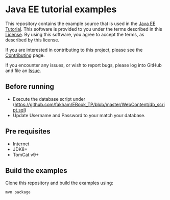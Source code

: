 # Java EE tutorial examples

This repository contains the example source that is used in the
[Java EE Tutorial](https://javaee.github.io/tutorial).
This software is provided to you under the terms described in
this [License](LICENSE.txt). By using this software, you agree to accept
the terms, as described by this license.

If you are interested in contributing to this project, please see the
[Contributing](CONTRIBUTING.md) page.

If you encounter any issues, or wish to report bugs, please log into
GitHub and file an
[Issue](https://github.com/javaee/tutorial-examples/issues).

## Before running

- Execute the database script under (https://github.com/fakham/EBook_TP/blob/master/WebContent/db_script.sql)
- Update Username and Password to your match your database.

## Pre requisites

- Internet
- JDK8+
- TomCat v9+

## Build the examples

Clone this repository and build the examples using:

```
mvn package
```
